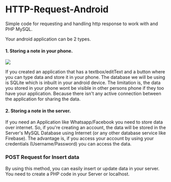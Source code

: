 # HTTP-Request-Android
Simple code for requesting and handling http response to work with and PHP MySQL.

Your android application can be 2 types.
  
 #### 1. Storing a note in your phone.
 
 ![](http://code.vishnuanand.in/AndroidHTTP/edittext-button.PNG)
 
 If you created an application that has a textbox/editText and a button where you can type data and store it in your phone. The database we will be using is SQLite which is inbuilt in your android device. The limitation is, the data you stored in your phone wont be visible in other persons phone if they too have your application. Because there isn't any active connection between the application for sharing the data.
 
 #### 2. Storing a note in the server.
 
 If you need an Application like Whatsapp/Facebook you need to store data over internet. So, if you're creating an account, the data will be stored in the Server's MySQL Database using Internet (or any other database service like Firebase). The advantage is, if you access your account by using your credentials (Username/Password) you can access the data.
  

### POST Request for Insert data

By using this method, you can easily insert or update data in your server. You need to create a PHP code in your Server or localhost.

